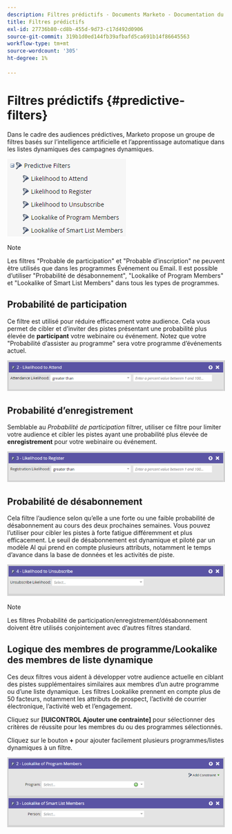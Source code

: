 ```yaml
---
description: Filtres prédictifs - Documents Marketo - Documentation du produit
title: Filtres prédictifs
exl-id: 27736b80-cd8b-455d-9d73-c17d492d0906
source-git-commit: 319b1d0ed144fb39afbafd5ca691b14f86645563
workflow-type: tm+mt
source-wordcount: '305'
ht-degree: 1%

---
```


# Filtres prédictifs {#predictive-filters}

Dans le cadre des audiences prédictives, Marketo propose un groupe de filtres basés sur l’intelligence artificielle et l’apprentissage automatique dans les listes dynamiques des campagnes dynamiques.

![Image 1](assets/predictive-filters-1.png)

>[!NOTE]
>
>Les filtres &quot;Probable de participation&quot; et &quot;Probable d’inscription&quot; ne peuvent être utilisés que dans les programmes Événement ou Email. Il est possible d’utiliser &quot;Probabilité de désabonnement&quot;, &quot;Lookalike of Program Members&quot; et &quot;Lookalike of Smart List Members&quot; dans tous les types de programmes.

## Probabilité de participation

Ce filtre est utilisé pour réduire efficacement votre audience. Cela vous permet de cibler et d’inviter des pistes présentant une probabilité plus élevée de **participant** votre webinaire ou événement. Notez que votre &quot;Probabilité d’assister au programme&quot; sera votre programme d’événements actuel.

![Image 2](assets/predictive-filters-2.png)

## Probabilité d’enregistrement

Semblable au _Probabilité de participation_ filtrer, utiliser ce filtre pour limiter votre audience et cibler les pistes ayant une probabilité plus élevée de **enregistrement** pour votre webinaire ou événement.

![Image trois](assets/predictive-filters-3.png)

## Probabilité de désabonnement

Cela filtre l’audience selon qu’elle a une forte ou une faible probabilité de désabonnement au cours des deux prochaines semaines. Vous pouvez l’utiliser pour cibler les pistes à forte fatigue différemment et plus efficacement. Le seuil de désabonnement est dynamique et piloté par un modèle AI qui prend en compte plusieurs attributs, notamment le temps d’avance dans la base de données et les activités de piste.

![Image Quatre](assets/predictive-filters-4.png)

>[!NOTE]
>
>Les filtres Probabilité de participation/enregistrement/désabonnement doivent être utilisés conjointement avec d’autres filtres standard.

## Logique des membres de programme/Lookalike des membres de liste dynamique

Ces deux filtres vous aident à développer votre audience actuelle en ciblant des pistes supplémentaires similaires aux membres d’un autre programme ou d’une liste dynamique. Les filtres Lookalike prennent en compte plus de 50 facteurs, notamment les attributs de prospect, l’activité de courrier électronique, l’activité web et l’engagement.

Cliquez sur **[!UICONTROL Ajouter une contrainte]** pour sélectionner des critères de réussite pour les membres du ou des programmes sélectionnés.

Cliquez sur le bouton **+** pour ajouter facilement plusieurs programmes/listes dynamiques à un filtre.

![Image 5](assets/predictive-filters-5.png)
